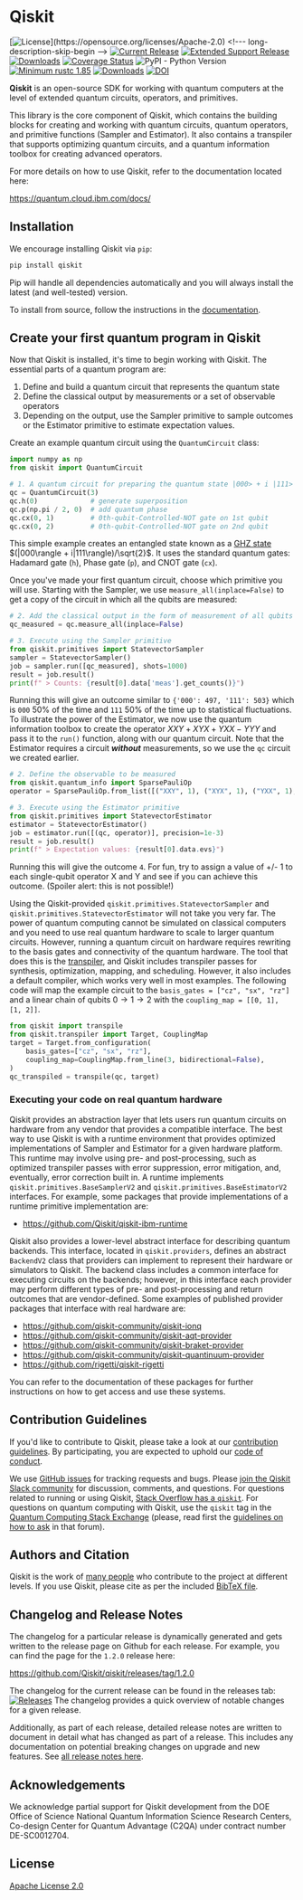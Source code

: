 # Qiskit

[![License](https://img.shields.io/github/license/Qiskit/qiskit.svg?)](https://opensource.org/licenses/Apache-2.0) <!--- long-description-skip-begin -->
[![Current Release](https://img.shields.io/github/release/Qiskit/qiskit.svg?logo=Qiskit)](https://github.com/Qiskit/qiskit/releases)
[![Extended Support Release](https://img.shields.io/github/v/release/Qiskit/qiskit?sort=semver&filter=1.*&logo=Qiskit&label=extended%20support)](https://github.com/Qiskit/qiskit/releases?q=tag%3A1)
[![Downloads](https://img.shields.io/pypi/dm/qiskit.svg)](https://pypi.org/project/qiskit/)
[![Coverage Status](https://coveralls.io/repos/github/Qiskit/qiskit/badge.svg?branch=main)](https://coveralls.io/github/Qiskit/qiskit?branch=main)
![PyPI - Python Version](https://img.shields.io/pypi/pyversions/qiskit)
[![Minimum rustc 1.85](https://img.shields.io/badge/rustc-1.85+-blue.svg)](https://rust-lang.github.io/rfcs/2495-min-rust-version.html)
[![Downloads](https://static.pepy.tech/badge/qiskit)](https://pepy.tech/project/qiskit)<!--- long-description-skip-end -->
[![DOI](https://zenodo.org/badge/DOI/10.5281/zenodo.2583252.svg)](https://doi.org/10.5281/zenodo.2583252)

**Qiskit**  is an open-source SDK for working with quantum computers at the level of extended quantum circuits, operators, and primitives.

This library is the core component of Qiskit, which contains the building blocks for creating and working with quantum circuits, quantum operators, and primitive functions (Sampler and Estimator).
It also contains a transpiler that supports optimizing quantum circuits, and a quantum information toolbox for creating advanced operators.

For more details on how to use Qiskit, refer to the documentation located here:

<https://quantum.cloud.ibm.com/docs/>


## Installation

We encourage installing Qiskit via ``pip``:

```bash
pip install qiskit
```

Pip will handle all dependencies automatically and you will always install the latest (and well-tested) version.

To install from source, follow the instructions in the [documentation](https://quantum.cloud.ibm.com/docs/guides/install-qiskit-source).

## Create your first quantum program in Qiskit

Now that Qiskit is installed, it's time to begin working with Qiskit. The essential parts of a quantum program are:
1. Define and build a quantum circuit that represents the quantum state
2. Define the classical output by measurements or a set of observable operators
3. Depending on the output, use the Sampler primitive to sample outcomes or the Estimator primitive to estimate expectation values.

Create an example quantum circuit using the `QuantumCircuit` class:

```python
import numpy as np
from qiskit import QuantumCircuit

# 1. A quantum circuit for preparing the quantum state |000> + i |111> / √2
qc = QuantumCircuit(3)
qc.h(0)             # generate superposition
qc.p(np.pi / 2, 0)  # add quantum phase
qc.cx(0, 1)         # 0th-qubit-Controlled-NOT gate on 1st qubit
qc.cx(0, 2)         # 0th-qubit-Controlled-NOT gate on 2nd qubit
```

This simple example creates an entangled state known as a [GHZ state](https://en.wikipedia.org/wiki/Greenberger%E2%80%93Horne%E2%80%93Zeilinger_state) $(|000\rangle + i|111\rangle)/\sqrt{2}$. It uses the standard quantum gates: Hadamard gate (`h`), Phase gate (`p`), and CNOT gate (`cx`). 

Once you've made your first quantum circuit, choose which primitive you will use. Starting with the Sampler,
we use `measure_all(inplace=False)` to get a copy of the circuit in which all the qubits are measured:

```python
# 2. Add the classical output in the form of measurement of all qubits
qc_measured = qc.measure_all(inplace=False)

# 3. Execute using the Sampler primitive
from qiskit.primitives import StatevectorSampler
sampler = StatevectorSampler()
job = sampler.run([qc_measured], shots=1000)
result = job.result()
print(f" > Counts: {result[0].data['meas'].get_counts()}")
```
Running this will give an outcome similar to `{'000': 497, '111': 503}` which is `000` 50% of the time and `111` 50% of the time up to statistical fluctuations.
To illustrate the power of the Estimator, we now use the quantum information toolbox to create the operator $XXY+XYX+YXX-YYY$ and pass it to the `run()` function, along with our quantum circuit. Note that the Estimator requires a circuit _**without**_ measurements, so we use the `qc` circuit we created earlier.

```python
# 2. Define the observable to be measured 
from qiskit.quantum_info import SparsePauliOp
operator = SparsePauliOp.from_list([("XXY", 1), ("XYX", 1), ("YXX", 1), ("YYY", -1)])

# 3. Execute using the Estimator primitive
from qiskit.primitives import StatevectorEstimator
estimator = StatevectorEstimator()
job = estimator.run([(qc, operator)], precision=1e-3)
result = job.result()
print(f" > Expectation values: {result[0].data.evs}")
```

Running this will give the outcome `4`. For fun, try to assign a value of +/- 1 to each single-qubit operator X and Y 
and see if you can achieve this outcome. (Spoiler alert: this is not possible!)

Using the Qiskit-provided `qiskit.primitives.StatevectorSampler` and `qiskit.primitives.StatevectorEstimator` will not take you very far.
The power of quantum computing cannot be simulated on classical computers and you need to use real quantum hardware to scale to larger quantum circuits.
However, running a quantum circuit on hardware requires rewriting to the basis gates and connectivity of the quantum hardware.
The tool that does this is the [transpiler](https://quantum.cloud.ibm.com/docs/api/qiskit/transpiler), and Qiskit includes transpiler passes for synthesis, optimization, mapping, and scheduling.
However, it also includes a default compiler, which works very well in most examples.
The following code will map the example circuit to the `basis_gates = ["cz", "sx", "rz"]` and a linear chain of qubits $0 \rightarrow 1 \rightarrow 2$ with the `coupling_map = [[0, 1], [1, 2]]`.

```python
from qiskit import transpile
from qiskit.transpiler import Target, CouplingMap
target = Target.from_configuration(
    basis_gates=["cz", "sx", "rz"],
    coupling_map=CouplingMap.from_line(3, bidirectional=False),
)
qc_transpiled = transpile(qc, target)
```

### Executing your code on real quantum hardware

Qiskit provides an abstraction layer that lets users run quantum circuits on hardware from any vendor that provides a compatible interface. 
The best way to use Qiskit is with a runtime environment that provides optimized implementations of Sampler and Estimator for a given hardware platform. This runtime may involve using pre- and post-processing, such as optimized transpiler passes with error suppression, error mitigation, and, eventually, error correction built in. A runtime implements `qiskit.primitives.BaseSamplerV2` and `qiskit.primitives.BaseEstimatorV2` interfaces. For example,
some packages that provide implementations of a runtime primitive implementation are:

* https://github.com/Qiskit/qiskit-ibm-runtime

Qiskit also provides a lower-level abstract interface for describing quantum backends. This interface, located in
``qiskit.providers``, defines an abstract `BackendV2` class that providers can implement to represent their
hardware or simulators to Qiskit. The backend class includes a common interface for executing circuits on the backends; however, in this interface each provider may perform different types of pre- and post-processing and return outcomes that are vendor-defined. Some examples of published provider packages that interface with real hardware are:

* https://github.com/qiskit-community/qiskit-ionq
* https://github.com/qiskit-community/qiskit-aqt-provider
* https://github.com/qiskit-community/qiskit-braket-provider
* https://github.com/qiskit-community/qiskit-quantinuum-provider
* https://github.com/rigetti/qiskit-rigetti

<!-- This is not an exhaustive list, and if you maintain a provider package please feel free to open a PR to add new providers -->

You can refer to the documentation of these packages for further instructions
on how to get access and use these systems.

## Contribution Guidelines

If you'd like to contribute to Qiskit, please take a look at our
[contribution guidelines](CONTRIBUTING.md). By participating, you are expected to uphold our [code of conduct](CODE_OF_CONDUCT.md).

We use [GitHub issues](https://github.com/Qiskit/qiskit/issues) for tracking requests and bugs. Please
[join the Qiskit Slack community](https://qisk.it/join-slack) for discussion, comments, and questions.
For questions related to running or using Qiskit, [Stack Overflow has a `qiskit`](https://stackoverflow.com/questions/tagged/qiskit).
For questions on quantum computing with Qiskit, use the `qiskit` tag in the [Quantum Computing Stack Exchange](https://quantumcomputing.stackexchange.com/questions/tagged/qiskit) (please, read first the [guidelines on how to ask](https://quantumcomputing.stackexchange.com/help/how-to-ask) in that forum).


## Authors and Citation

Qiskit is the work of [many people](https://github.com/Qiskit/qiskit/graphs/contributors) who contribute
to the project at different levels. If you use Qiskit, please cite as per the included [BibTeX file](CITATION.bib).

## Changelog and Release Notes

The changelog for a particular release is dynamically generated and gets
written to the release page on Github for each release. For example, you can
find the page for the `1.2.0` release here:

<https://github.com/Qiskit/qiskit/releases/tag/1.2.0>

The changelog for the current release can be found in the releases tab:
[![Releases](https://img.shields.io/github/release/Qiskit/qiskit.svg?style=flat&label=)](https://github.com/Qiskit/qiskit/releases)
The changelog provides a quick overview of notable changes for a given
release.

Additionally, as part of each release, detailed release notes are written to
document in detail what has changed as part of a release. This includes any
documentation on potential breaking changes on upgrade and new features. See [all release notes here](https://quantum.cloud.ibm.com/docs/api/qiskit/release-notes).

## Acknowledgements

We acknowledge partial support for Qiskit development from the DOE Office of Science National Quantum Information Science Research Centers, Co-design Center for Quantum Advantage (C2QA) under contract number DE-SC0012704.

## License

[Apache License 2.0](LICENSE.txt)
